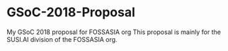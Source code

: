 # GSoC-2018-Proposal
My GSoC 2018 proposal for FOSSASIA org
This proposal is mainly for the SUSI.AI division of the FOSSASIA org.
